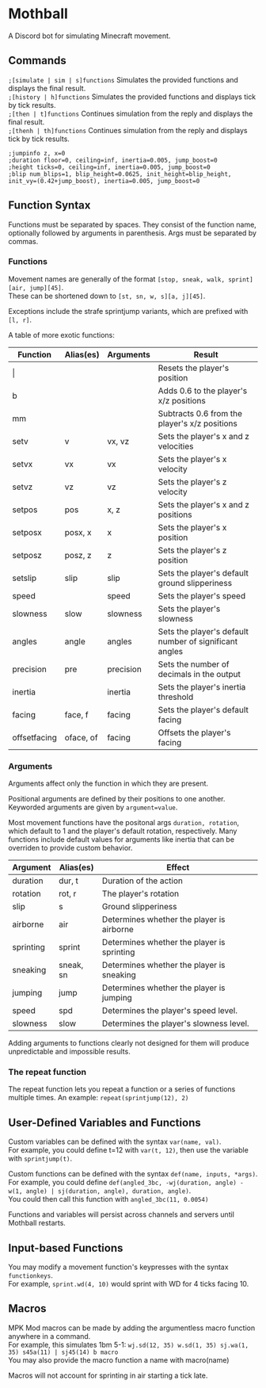 # Mothball
A Discord bot for simulating Minecraft movement.

## Commands
`;[simulate | sim | s]`​`functions` Simulates the provided functions and displays the final result.  
`;[history | h]`​`functions` Simulates the provided functions and displays tick by tick results.  
`;[then | t]`​`functions` Continues simulation from the reply and displays the final result.  
`;[thenh | th]`​`functions` Continues simulation from the reply and displays tick by tick results.

`;jumpinfo z, x=0`  
`;duration floor=0, ceiling=inf, inertia=0.005, jump_boost=0`  
`;height ticks=0, ceiling=inf, inertia=0.005, jump_boost=0`  
`;blip num_blips=1, blip_height=0.0625, init_height=blip_height, init_vy=(0.42+jump_boost), inertia=0.005, jump_boost=0`

## Function Syntax
Functions must be separated by spaces. They consist of the function name, optionally followed by arguments in parenthesis. Args must be separated by commas.

### Functions
Movement names are generally of the format `[stop, sneak, walk, sprint]`​`[air, jump]`​`[45]`.  
These can be shortened down to `[st, sn, w, s]`​`[a, j]`​`[45]`.

Exceptions include the strafe sprintjump variants, which are prefixed with `[l, r]`.

A table of more exotic functions:

| Function     | Alias(es) | Arguments | Result                                                 |
|--------------|-----------|-----------|--------------------------------------------------------|
| \|           |           |           | Resets the player's position                           |
| b            |           |           | Adds 0.6 to the player's x/z positions                 |
| mm           |           |           | Subtracts 0.6 from the player's x/z positions          |
| setv         | v         | vx, vz    | Sets the player's x and z velocities                   |
| setvx        | vx        | vx        | Sets the player's x velocity                           |
| setvz        | vz        | vz        | Sets the player's z velocity                           |
| setpos       | pos       | x, z      | Sets the player's x and z positions                    |
| setposx      | posx, x   | x         | Sets the player's x position                           |
| setposz      | posz, z   | z         | Sets the player's z position                           |
| setslip      | slip      | slip      | Sets the player's default ground slipperiness          |
| speed        |           | speed     | Sets the player's speed                                |
| slowness     | slow      | slowness  | Sets the player's slowness                             |
| angles       | angle     | angles    | Sets the player's default number of significant angles |
| precision    | pre       | precision | Sets the number of decimals in the output              |
| inertia      |           | inertia   | Sets the player's inertia threshold                    |
| facing       | face, f   | facing    | Sets the player's default facing                       |
| offsetfacing | oface, of | facing    | Offsets the player's facing                            |

### Arguments
Arguments affect only the function in which they are present.

Positional arguments are defined by their positions to one another. Keyworded arguments are given by `argument`​`=`​`value`.

Most movement functions have the positonal args `duration, rotation`, which default to 1 and the player's default rotation, respectively. Many functions include default values for arguments like inertia that can be overriden to provide custom behavior.

| Argument  | Alias(es) | Effect                                     |
|-----------|-----------|--------------------------------------------|
| duration  | dur, t    | Duration of the action                     |
| rotation  | rot, r    | The player's rotation                      |
| slip      | s         | Ground slipperiness                        |
| airborne  | air       | Determines whether the player is airborne  |
| sprinting | sprint    | Determines whether the player is sprinting |
| sneaking  | sneak, sn | Determines whether the player is sneaking  |
| jumping   | jump      | Determines whether the player is jumping   |
| speed     | spd       | Determines the player's speed level.       |
| slowness  | slow      | Determines the player's slowness level.    |

Adding arguments to functions clearly not designed for them will produce unpredictable and impossible results.

### The repeat function
The repeat function lets you repeat a function or a series of functions multiple times. An example: `repeat(sprintjump(12), 2)`

## User-Defined Variables and Functions

Custom variables can be defined with the syntax `var(name, val)`.  
For example, you could define t=12 with `var(t, 12)`, then use the variable with `sprintjump(t)`.

Custom functions can be defined with the syntax `def(name, inputs, *args)`.  
For example, you could define `def(angled_3bc, -wj(duration, angle) -w(1, angle) | sj(duration, angle), duration, angle)`.  
You could then call this function with `angled_3bc(11, 0.0054)`

Functions and variables will persist across channels and servers until Mothball restarts.

## Input-based Functions

You may modify a movement function's keypresses with the syntax `function`​`keys`.  
For example, `sprint.wd(4, 10)` would sprint with WD for 4 ticks facing 10.

## Macros

MPK Mod macros can be made by adding the argumentless macro function anywhere in a command.  
For example, this simulates 1bm 5-1: `wj.sd(12, 35) w.sd(1, 35) sj.wa(1, 35) s45a(11) | sj45(14) b macro`  
You may also provide the macro function a name with macro(name)

Macros will not account for sprinting in air starting a tick late.
